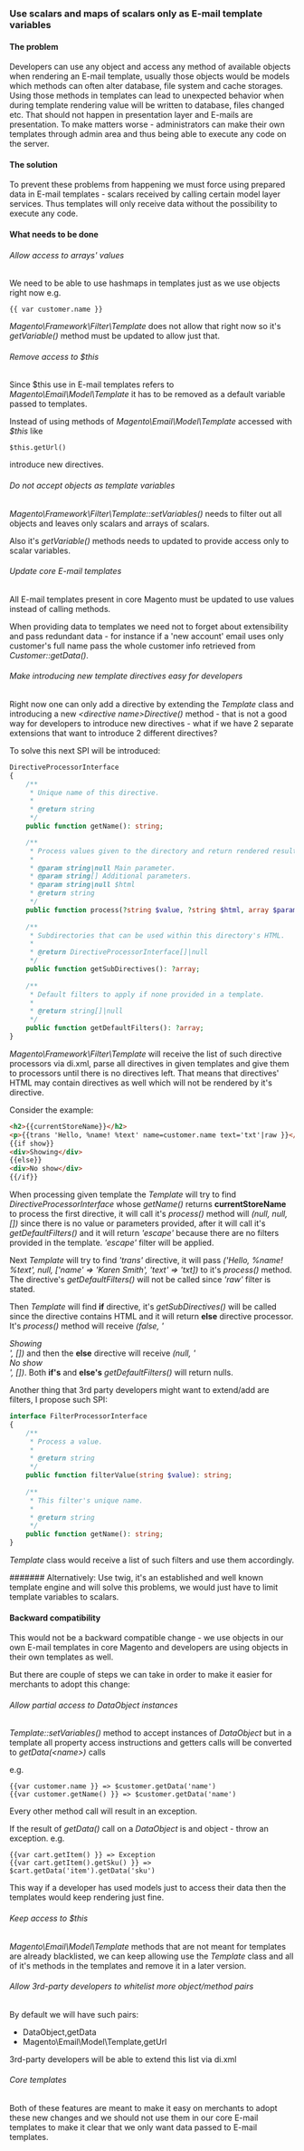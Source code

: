 ### Use scalars and maps of scalars only as E-mail template variables
#### The problem
Developers can use any object and access any method of available objects when
rendering an E-mail template, usually those objects would be models which methods
can often alter database, file system and cache storages. Using those methods in
templates can lead to unexpected behavior when during template rendering value will
be written to database, files changed etc. That should not happen in presentation layer
and E-mails are presentation. To make matters worse - administrators can make their own templates
through admin area and thus being able to execute any code on the server.

#### The solution
To prevent these problems from happening we must force using prepared data in
E-mail templates - scalars received by calling certain model layer services.
Thus templates will only receive data without the possibility to execute any code.

#### What needs to be done
###### Allow access to arrays' values
We need to be able to use hashmaps in templates just as we use objects right now e.g.
```
{{ var customer.name }}
```
_Magento\Framework\Filter\Template_ does not allow that right now so
it's _getVariable()_ method must be updated to allow just that.

###### Remove access to $this
Since $this use in E-mail templates refers to _Magento\Email\Model\Template_
it has to be removed as a default variable passed to templates.
 
Instead of using methods of _Magento\Email\Model\Template_ accessed with _$this_
like
```
$this.getUrl()
```
introduce new directives.

###### Do not accept objects as template variables
_Magento\Framework\Filter\Template::setVariables()_ needs to filter out all objects and
leaves only scalars and arrays of scalars.
 
Also it's _getVariable()_ methods needs to updated to provide access only to scalar variables.

###### Update core E-mail templates
All E-mail templates present in core Magento must be updated to use values instead
of calling methods.
 
When providing data to templates we need not to forget about extensibility and
pass redundant data - for instance if a 'new account' email uses only customer's
full name pass the whole customer info retrieved from _Customer::getData()_.

###### Make introducing new template directives easy for developers
Right now one can only add a directive by extending the _Template_ class and introducing
a new _\<directive name\>Directive()_ method - that is not a good way for developers
to introduce new directives - what if we have 2 separate extensions that want to introduce
2 different directives?
 
To solve this next SPI will be introduced:
```php
DirectiveProcessorInterface
{
    /**
     * Unique name of this directive.
     *
     * @return string
     */
    public function getName(): string;

    /**
     * Process values given to the directory and return rendered result.
     *
     * @param string|null Main parameter.
     * @param string[] Additional parameters.
     * @param string|null $html
     * @return string
     */
    public function process(?string $value, ?string $html, array $parameters): string;
    
    /**
     * Subdirectories that can be used within this directory's HTML.
     * 
     * @return DirectiveProcessorInterface[]|null
     */
    public function getSubDirectives(): ?array;
    
    /**
     * Default filters to apply if none provided in a template.
     *
     * @return string[]|null
     */
    public function getDefaultFilters(): ?array;
}
```
 
_Magento\Framework\Filter\Template_ will receive the list of such directive processors
via di.xml, parse all directives in given templates and give them to processors
until there is no directives left. That means that directives' HTML may contain
directives as well which will not be rendered by it's directive.
 
Consider the example:
```html
<h2>{{currentStoreName}}</h2>
<p>{{trans 'Hello, %name! %text' name=customer.name text='txt'|raw }}</p>
{{if show}}
<div>Showing</div>
{{else}}
<div>No show</div>
{{/if}}
```
 
When processing given template the _Template_ will try to find _DirectiveProcessorInterface_ whose
_getName()_ returns __currentStoreName__ to process the first directive, it will
call it's _process()_ method will _(null, null, [])_ since there is no value or parameters
provided, after it will call it's _getDefaultFilters()_ and it will return _'escape'_
because there are no filters provided in the template. _'escape'_ filter will be applied.
 
Next _Template_ will try to find _'trans'_ directive, it will pass _('Hello, %name! %text',
null, ['name' => 'Karen Smith', 'text' => 'txt])_ to it's _process()_ method. The directive's
_getDefaultFilters()_ will not be called since _'raw'_ filter is stated.
 
Then _Template_ will find __if__ directive, it's _getSubDirectives()_ will be called
since the directive contains HTML
and it will return __else__ directive processor. It's _process()_ method will
receive _(false, '<div>Showing</div>', [])_ and then the __else__ directive will
receive _(null, '<div>No show</div>', [])_. Both __if's__ and __else's__ _getDefaultFilters()_ will return nulls.
 
Another thing that 3rd party developers might want to extend/add are filters, I propose such SPI:
```php
interface FilterProcessorInterface
{
    /**
     * Process a value.
     *
     * @return string
     */
    public function filterValue(string $value): string;
    
    /**
     * This filter's unique name.
     *
     * @return string
     */
    public function getName(): string;
}
```
 
_Template_ class would receive a list of such filters and use them accordingly.

####### Alternatively:
Use twig, it's an established and well known template engine and will solve this problems, we would just have
to limit template variables to scalars.

#### Backward compatibility
This would not be a backward compatible change - we use objects in our own
E-mail templates in core Magento and developers are using objects in their own templates
as well.
 
But there are couple of steps we can take in order to make it easier for merchants to adopt this change:
###### Allow partial access to DataObject instances
_Template::setVariables()_ method to accept instances of _DataObject_ but in a template all property access instructions
and getters calls will be converted to _getData(\<name\>)_ calls
 
e.g.
```
{{var customer.name }} => $customer.getData('name')
{{var customer.getName() }} => $customer.getData('name')
```
Every other method call will result in an exception.
 
If the result of _getData()_ call on a _DataObject_ is and object - throw an exception.
e.g.
```
{{var cart.getItem() }} => Exception
{{var cart.getItem().getSku() }} => $cart.getData('item').getData('sku')
```
 
This way if a developer has used models just to access their data then the templates would keep rendering just fine.
 
###### Keep access to $this
_Magento\Email\Model\Template_ methods that are not meant for templates are already blacklisted, we can keep allowing
use the _Template_ class and all of it's methods in the templates and remove it in a later version.

###### Allow 3rd-party developers to whitelist more object/method pairs
By default we will have such pairs:
* DataObject,getData
* Magento\Email\Model\Template,getUrl
 
3rd-party developers will be able to extend this list via di.xml
 
###### Core templates
Both of these features are meant to make it easy on merchants to adopt these new changes and we should not use them in
our core E-mail templates to make it clear that we only want data passed to E-mail templates.
